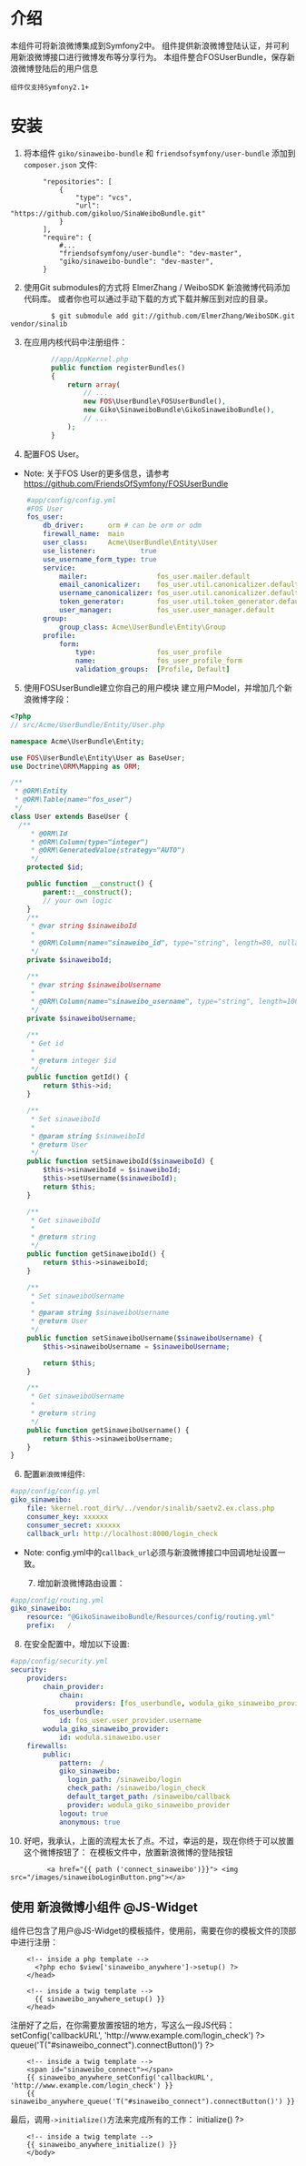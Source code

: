介绍
============

本组件可将新浪微博集成到Symfony2中。 组件提供新浪微博登陆认证，并可利用新浪微博接口进行微博发布等分享行为。
本组件整合FOSUserBundle，保存新浪微博登陆后的用户信息

``组件仅支持Symfony2.1+``

安装
============

  1. 将本组件 ```giko/sinaweibo-bundle``` 和 ```friendsofsymfony/user-bundle```  添加到 ``composer.json`` 文件:
```
        "repositories": [
            {
                "type": "vcs",
                "url":  "https://github.com/gikoluo/SinaWeiboBundle.git"
            }
        ],
        "require": {
            #...
            "friendsofsymfony/user-bundle": "dev-master",
            "giko/sinaweibo-bundle": "dev-master",
        }
```

  2. 使用Git submodules的方式将 ElmerZhang / WeiboSDK 新浪微博代码添加代码库。 或者你也可以通过手动下载的方式下载并解压到对应的目录。 
```
          $ git submodule add git://github.com/ElmerZhang/WeiboSDK.git vendor/sinalib
```
  3. 在应用内核代码中注册组件：
```php
          //app/AppKernel.php
          public function registerBundles()
          {
              return array(
                  // ...
                  new FOS\UserBundle\FOSUserBundle(),
                  new Giko\SinaweiboBundle\GikoSinaweiboBundle(),
                  // ...
              );
          }
```
  4. 配置FOS User。 
* Note: 关于FOS User的更多信息，请参考 https://github.com/FriendsOfSymfony/FOSUserBundle

``` yaml
    #app/config/config.yml
    #FOS User
    fos_user:
        db_driver:      orm # can be orm or odm
        firewall_name:  main
        user_class:     Acme\UserBundle\Entity\User
        use_listener:           true
        use_username_form_type: true
        service:
            mailer:                 fos_user.mailer.default
            email_canonicalizer:    fos_user.util.canonicalizer.default
            username_canonicalizer: fos_user.util.canonicalizer.default
            token_generator:        fos_user.util.token_generator.default
            user_manager:           fos_user.user_manager.default
        group:
            group_class: Acme\UserBundle\Entity\Group
        profile:
            form:
                type:               fos_user_profile
                name:               fos_user_profile_form
                validation_groups:  [Profile, Default]
```
  5. 使用FOSUserBundle建立你自己的用户模块
  建立用户Model，并增加几个新浪微博字段：
``` php
<?php
// src/Acme/UserBundle/Entity/User.php

namespace Acme\UserBundle\Entity;

use FOS\UserBundle\Entity\User as BaseUser;
use Doctrine\ORM\Mapping as ORM;

/**
 * @ORM\Entity
 * @ORM\Table(name="fos_user")
 */
class User extends BaseUser {
  /**
	 * @ORM\Id
	 * @ORM\Column(type="integer")
	 * @ORM\GeneratedValue(strategy="AUTO")
	 */
	protected $id;

	public function __construct() {
		parent::__construct();
		// your own logic
	}
	/**
	 * @var string $sinaweiboId
	 * 
	 * @ORM\Column(name="sinaweibo_id", type="string", length=80, nullable=true)
	 */
	private $sinaweiboId;

	/**
	 * @var string $sinaweiboUsername
	 * 
	 * @ORM\Column(name="sinaweibo_username", type="string", length=100, nullable=true)
	 */
	private $sinaweiboUsername;

	/**
	 * Get id
	 *
	 * @return integer $id
	 */
	public function getId() {
		return $this->id;
	}

	/**
	 * Set sinaweiboId
	 *
	 * @param string $sinaweiboId
	 * @return User
	 */
	public function setSinaweiboId($sinaweiboId) {
		$this->sinaweiboId = $sinaweiboId;
		$this->setUsername($sinaweiboId);
		return $this;
	}

	/**
	 * Get sinaweiboId
	 *
	 * @return string 
	 */
	public function getSinaweiboId() {
		return $this->sinaweiboId;
	}

	/**
	 * Set sinaweiboUsername
	 *
	 * @param string $sinaweiboUsername
	 * @return User
	 */
	public function setSinaweiboUsername($sinaweiboUsername) {
		$this->sinaweiboUsername = $sinaweiboUsername;

		return $this;
	}

	/**
	 * Get sinaweiboUsername
	 *
	 * @return string 
	 */
	public function getSinaweiboUsername() {
		return $this->sinaweiboUsername;
	}
}

```
  
  6. 配置`新浪微博`组件:
``` yaml
#app/config/config.yml
giko_sinaweibo:
    file: %kernel.root_dir%/../vendor/sinalib/saetv2.ex.class.php
    consumer_key: xxxxxx
    consumer_secret: xxxxxx
    callback_url: http://localhost:8000/login_check
```
* Note: config.yml中的```callback_url```必须与新浪微博接口中回调地址设置一致。

  7. 增加新浪微博路由设置：
``` yaml
#app/config/routing.yml
giko_sinaweibo:
    resource: "@GikoSinaweiboBundle/Resources/config/routing.yml"
    prefix:   /
```
  8. 在安全配置中，增加以下设置:
``` yaml
#app/config/security.yml
security:
    providers:
        chain_provider:
            chain:
                providers: [fos_userbundle, wodula_giko_sinaweibo_provider]
        fos_userbundle:
            id: fos_user.user_provider.username
        wodula_giko_sinaweibo_provider:
            id: wodula.sinaweibo.user
    firewalls:
        public:
            pattern:  /
            giko_sinaweibo:
              login_path: /sinaweibo/login
              check_path: /sinaweibo/login_check
              default_target_path: /sinaweibo/callback
              provider: wodula_giko_sinaweibo_provider
            logout: true
            anonymous: true
```
  10. 好吧，我承认，上面的流程太长了点。不过，幸运的是，现在你终于可以放置这个微博按钮了：
在模板文件中，放置新浪微博的登陆按钮

```
         <a href="{{ path ('connect_sinaweibo')}}"> <img src="/images/sinaweiboLoginButton.png"></a> 

```



使用 新浪微博小组件 @JS-Widget
-----------------------

组件已包含了用户@JS-Widget的模板插件，使用前，需要在你的模板文件的顶部中进行注册：

        <!-- inside a php template -->
          <?php echo $view['sinaweibo_anywhere']->setup() ?>
        </head>

        <!-- inside a twig template -->
          {{ sinaweibo_anywhere_setup() }}
        </head>

注册好了之后，在你需要放置按钮的地方，写这么一段JS代码：
        <!-- inside a php template -->
        <span id="sinaweibo_connect"></span>
        <?php $view['sinaweibo_anywhere']->setConfig('callbackURL', 'http://www.example.com/login_check') ?>
        <?php $view['sinaweibo_anywhere']->queue('T("#sinaweibo_connect").connectButton()') ?>

        <!-- inside a twig template -->
        <span id="sinaweibo_connect"></span>
        {{ sinaweibo_anywhere_setConfig('callbackURL', 'http://www.example.com/login_check') }}
        {{ sinaweibo_anywhere_queue('T("#sinaweibo_connect").connectButton()') }}

最后，调用`->initialize()`方法来完成所有的工作：
        <!-- inside a php template -->
          <?php $view['sinaweibo_anywhere']->initialize() ?>
        </body>

        <!-- inside a twig template -->
        {{ sinaweibo_anywhere_initialize() }}
        </body>

